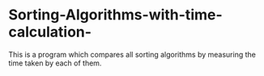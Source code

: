 # Sorting-Algorithms-with-time-calculation-
This is a program which compares all sorting algorithms by measuring the time taken by each of them.
